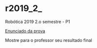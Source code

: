 # r2019_2_

Robótica 2019 2.o semestre - P1 

[Enunciado da prova](enunciado.md)

Mostre para o professor seu resultado final
